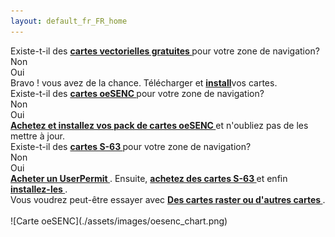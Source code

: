 ```yaml
---
layout: default_fr_FR_home
---
```

<div class="questions">
  
<div class="questionok question">
Existe-t-il des <a href="https://opencpn.org/OpenCPN/info/chartsource.html"> <strong> cartes vectorielles gratuites </strong> </a> pour votre zone de navigation?
</div>
</div>

<div class="arrows">
  
<div class="answer col1 inline">
<i class="down"></i>
</div>
<div class="answer col2 inline">
<i class="down"></i>
</div>
</div>

<div class="separator"></div>

<div class="answers">
  <div class="answer col1 inline">
    
<div class="yesno no">
Non
</div>
  </div>
  
  <div class="answer col2 inline">
    
<div class="yesno yes">
Oui
</div>
  </div>
<div class="answer col3 inline">
<i class="right"></i>
</div>
  
  <div class="answer col4 inline">
    
<div class="questionok ok">
Bravo ! vous avez de la chance. Télécharger et <a href="https://opencpn.org/wiki/dokuwiki/doku.php?id=opencpn:opencpn_user_manual:getting_started:chart_installation"><strong>install</strong></a>vos cartes.
</div>
  </div>
</div>

<div class="separator"></div>

<div class="arrows">
  
<div class="answer col1 inline">
<i class="down"></i>
</div>
</div>

<div class="questions">
  
<div class="questionok question">
Existe-t-il des <a href="https://o-charts.org/shop/index.php?id_category=8&controller=category"> <strong> cartes oeSENC </strong> </a> pour votre zone de navigation?
</div>
</div>

<div class="arrows">
  
<div class="answer col1 inline">
<i class="down"></i>
</div>
<div class="answer col2 inline">
<i class="down"></i>
</div>
</div>

<div class="separator"></div>

<div class="answers">
  <div class="answer col1 inline">
    
<div class="yesno no">
Non
</div>
  </div>
  
  <div class="answer col2 inline">
    
<div class="yesno yes">
Oui
</div>
  </div>
<div class="answer col3 inline">
<i class="right"></i>
</div>
  
  <div class="answer col4 inline">
    
<div class="questionok ok">
<a href="./oesenc_fr_FR.html"> <strong> Achetez et installez vos pack de cartes oeSENC </strong> </a> et n'oubliez pas de les mettre à jour.
</div>
  </div>
</div>

<div class="separator"></div>

<div class="arrows">
  
<div class="answer col1 inline">
<i class="down"></i>
</div>
</div>

<div class="questions">
  
<div class="questionok question">
Existe-t-il des <a href="https://www.chartworld.com/shop/off_enc"> <strong> cartes S-63 </strong> </a> pour votre zone de navigation?
</div>
</div>

<div class="arrows">
  
<div class="answer col1 inline">
<i class="down"></i>
</div>
<div class="answer col2 inline">
<i class="down"></i>
</div>
</div>

<div class="separator"></div>

<div class="answers">
  <div class="answer col1 inline">
    
<div class="yesno no">
Non
</div>
  </div>
  
  <div class="answer col2 inline">
    
<div class="yesno yes">
Oui
</div>
  </div>
<div class="answer col3 inline">
<i class="right"></i>
</div>
  
  <div class="answer col4 inline">
    
<div class="questionok ok">
<a href="https://o-charts.org/shop/index.php?id_category=6&controller=category"> <strong> Acheter un UserPermit </strong> </a>. Ensuite, <a href="https://www.chartworld.com/shop/off_enc"> <strong> achetez des cartes S-63 </strong> </a> et enfin <a href = "./s63_fr_FR.html" > <strong> installez-les </strong> </a>.
</div>
  </div>
</div>

<div class="separator"></div>

<div class="arrows">
  
<div class="answer col1 inline">
<i class="down"></i>
</div>
</div>

<div class="questions">
  
<div class="questionok question">
Vous voudrez peut-être essayer avec <a href="https://opencpn.org/OpenCPN/info/chartsource.html"> <strong> Des cartes raster ou d'autres cartes </strong> </a>.
</div>
</div>

<br />  
![Carte oeSENC](./assets/images/oesenc_chart.png)
